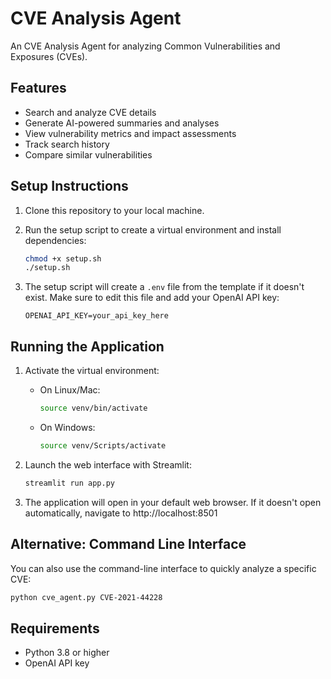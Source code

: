 # CVE Analysis Agent

An CVE Analysis Agent for analyzing Common Vulnerabilities and Exposures (CVEs).

## Features

- Search and analyze CVE details
- Generate AI-powered summaries and analyses
- View vulnerability metrics and impact assessments
- Track search history
- Compare similar vulnerabilities

## Setup Instructions

1. Clone this repository to your local machine.

2. Run the setup script to create a virtual environment and install dependencies:

   ```bash
   chmod +x setup.sh
   ./setup.sh
   ```

3. The setup script will create a `.env` file from the template if it doesn't exist. Make sure to edit this file and add your OpenAI API key:

   ```
   OPENAI_API_KEY=your_api_key_here
   ```

## Running the Application

1. Activate the virtual environment:

   - On Linux/Mac:
     ```bash
     source venv/bin/activate
     ```
   
   - On Windows:
     ```bash
     source venv/Scripts/activate
     ```

2. Launch the web interface with Streamlit:

   ```bash
   streamlit run app.py
   ```

3. The application will open in your default web browser. If it doesn't open automatically, navigate to http://localhost:8501

## Alternative: Command Line Interface

You can also use the command-line interface to quickly analyze a specific CVE:

```bash
python cve_agent.py CVE-2021-44228
```

## Requirements

- Python 3.8 or higher
- OpenAI API key